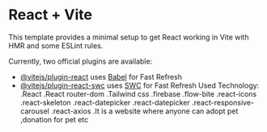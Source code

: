 # React + Vite

This template provides a minimal setup to get React working in Vite with HMR and some ESLint rules.

Currently, two official plugins are available:

- [@vitejs/plugin-react](https://github.com/vitejs/vite-plugin-react/blob/main/packages/plugin-react/README.md) uses [Babel](https://babeljs.io/) for Fast Refresh
- [@vitejs/plugin-react-swc](https://github.com/vitejs/vite-plugin-react-swc) uses [SWC](https://swc.rs/) for Fast Refresh
Used Technology:
.React
.React router-dom
.Tailwind css
.firebase
.flow-bite
.react-icons
.react-skeleton
.react-datepicker
.react-datepicker
.react-responsive-carousel
.react-axios
.It is a website where anyone can adopt pet ,donation for pet etc
